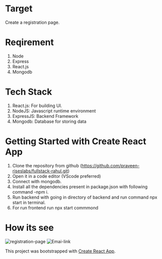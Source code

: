 # Target
Create a registration page.

# Reqirement
1. Node
2. Express
3. React.js
4. Mongodb

# Tech Stack
1. React.js: For building UI.
2. NodeJS: Javascript runtime environment
3. ExpressJS: Backend Framework
4. Mongodb: Database for storing data
   
# Getting Started with Create React App
1. Clone the repository from github (https://github.com/praveen-riseslabs/fullstack-rahul.git)
2. Open it in a code editor (VScode preferred)
3. Connect with mongodb.
4. Install all the dependencies present in package.json with following command -npm i.
5. Run backend with going in directory of backend and run command npx start in terminal.
6. For run frontend run npx start commmond

# How its see
![registration-page](https://github.com/praveen-riseslabs/fullstack-rahul/assets/152582137/887db1af-b1fa-4469-a9d4-92aca5516d35)
![Emai-link](https://github.com/praveen-riseslabs/fullstack-rahul/assets/152582137/74b14275-f2e6-4687-9a12-9ddfa878ff1a)



This project was bootstrapped with [Create React App](https://github.com/facebook/create-react-app).




